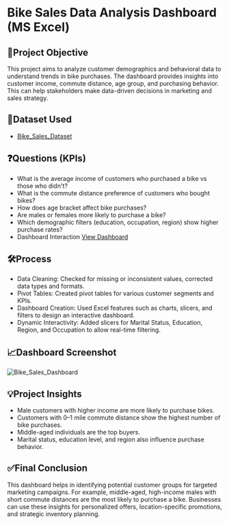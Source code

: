 # Bike Sales Data Analysis Dashboard (MS Excel)

## 🧭Project Objective
This project aims to analyze customer demographics and behavioral data to understand trends in bike purchases. The dashboard provides insights into customer income, commute distance, age group, and purchasing behavior. This can help stakeholders make data-driven decisions in marketing and sales strategy.

## 📂Dataset Used
- <a href="https://github.com/AlexTheAnalyst/Excel-Tutorial/blob/main/Excel%20Project%20Dataset.xlsx">Bike_Sales_Dataset</a>


## ❓Questions (KPIs)
- What is the average income of customers who purchased a bike vs those who didn't?
- What is the commute distance preference of customers who bought bikes?
- How does age bracket affect bike purchases?
- Are males or females more likely to purchase a bike?
- Which demographic filters (education, occupation, region) show higher purchase rates?
- Dashboard Interaction <a href="https://github.com/geetha165/Bike_Sales_Dashboard/blob/main/Bike_Sales_Dashboard.png">View Dashboard</a>

## 🛠️Process
- Data Cleaning: Checked for missing or inconsistent values, corrected data types and formats.
- Pivot Tables: Created pivot tables for various customer segments and KPIs.
- Dashboard Creation: Used Excel features such as charts, slicers, and filters to design an interactive dashboard.
- Dynamic Interactivity: Added slicers for Marital Status, Education, Region, and Occupation to allow real-time filtering.

## 📈Dashboard Screenshot

![Bike_Sales_Dashboard](https://github.com/user-attachments/assets/c3ac4784-76e3-47a5-9854-2b7d3235bfa4)

## 💡Project Insights
- Male customers with higher income are more likely to purchase bikes.
- Customers with 0–1 mile commute distance show the highest number of bike purchases.
- Middle-aged individuals are the top buyers.
- Marital status, education level, and region also influence purchase behavior.

## ✅Final Conclusion
This dashboard helps in identifying potential customer groups for targeted marketing campaigns. For example, middle-aged, high-income males with short commute distances are the most likely to purchase a bike. Businesses can use these insights for personalized offers, location-specific promotions, and strategic inventory planning.


